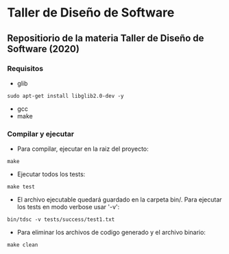 # Taller de Diseño de Software
## Repositiorio de la materia Taller de Diseño de Software (2020)

### Requisitos
 - glib
 ```
 sudo apt-get install libglib2.0-dev -y
 ```
 - gcc
 - make
### Compilar y ejecutar
 - Para compilar, ejecutar en la raiz del proyecto:

```
make
```

 - Ejecutar todos los tests:

```
make test
```

 - El archivo ejecutable quedará guardado en la carpeta bin/. Para ejecutar los tests en modo verbose usar '-v':

```
bin/tdsc -v tests/success/test1.txt
```

 - Para eliminar los archivos de codigo generado y el archivo binario:

```
make clean
```